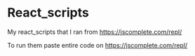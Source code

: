 # React_scripts
My react_scripts that I ran from https://jscomplete.com/repl/

To run them paste entire code on https://jscomplete.com/repl/

